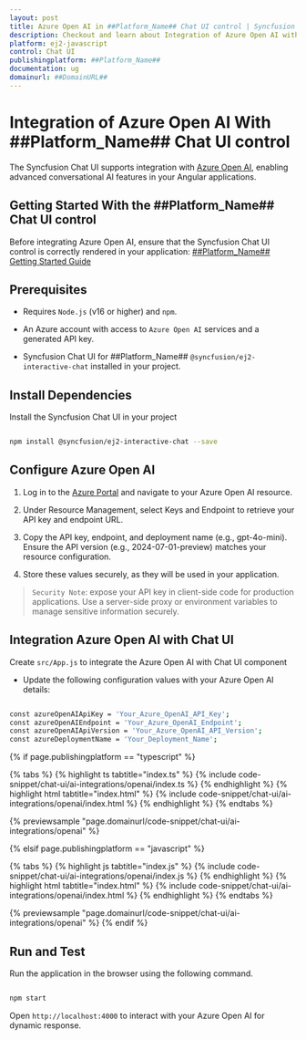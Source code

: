 ```yaml
---
layout: post
title: Azure Open AI in ##Platform_Name## Chat UI control | Syncfusion
description: Checkout and learn about Integration of Azure Open AI with ##Platform_Name## Chat UI control of Syncfusion Essential JS 2 and more.
platform: ej2-javascript
control: Chat UI
publishingplatform: ##Platform_Name##
documentation: ug
domainurl: ##DomainURL##
---
```


# Integration of Azure Open AI With ##Platform_Name## Chat UI control

The Syncfusion Chat UI supports integration with [Azure Open AI](https://microsoft.github.io/PartnerResources/skilling/ai-ml-academy/resources/openai), enabling advanced conversational AI features in your Angular applications.

## Getting Started With the ##Platform_Name## Chat UI control

Before integrating Azure Open AI, ensure that the Syncfusion Chat UI control is correctly rendered in your application:
[ ##Platform_Name## Getting Started Guide](../getting-started)

## Prerequisites

* Requires `Node.js` (v16 or higher) and `npm`.

* An Azure account with access to `Azure Open AI` services and a generated API key.

* Syncfusion Chat UI for ##Platform_Name## `@syncfusion/ej2-interactive-chat` installed in your project.

## Install Dependencies

Install the Syncfusion Chat UI in your project

```bash 

npm install @syncfusion/ej2-interactive-chat --save

```

## Configure Azure Open AI

1. Log in to the [Azure Portal](https://portal.azure.com/#home) and navigate to your Azure Open AI resource.

2. Under Resource Management, select Keys and Endpoint to retrieve your API key and endpoint URL.  

3. Copy the API key, endpoint, and deployment name (e.g., gpt-4o-mini). Ensure the API version (e.g., 2024-07-01-preview) matches your resource configuration.

4. Store these values securely, as they will be used in your application.

> `Security Note`: expose your API key in client-side code for production applications. Use a server-side proxy or environment variables to manage sensitive information securely.

##  Integration Azure Open AI with Chat UI

Create `src/App.js` to integrate the Azure Open AI with Chat UI component

* Update the following configuration values with your Azure Open AI details:

```bash

const azureOpenAIApiKey = 'Your_Azure_OpenAI_API_Key';
const azureOpenAIEndpoint = 'Your_Azure_OpenAI_Endpoint';
const azureOpenAIApiVersion = 'Your_Azure_OpenAI_API_Version';
const azureDeploymentName = 'Your_Deployment_Name'; 

```

{% if page.publishingplatform == "typescript" %}

{% tabs %}
{% highlight ts tabtitle="index.ts" %}
{% include code-snippet/chat-ui/ai-integrations/openai/index.ts %}
{% endhighlight %}
{% highlight html tabtitle="index.html" %}
{% include code-snippet/chat-ui/ai-integrations/openai/index.html %}
{% endhighlight %}
{% endtabs %}
        
{% previewsample "page.domainurl/code-snippet/chat-ui/ai-integrations/openai" %}

{% elsif page.publishingplatform == "javascript" %}

{% tabs %}
{% highlight js tabtitle="index.js" %}
{% include code-snippet/chat-ui/ai-integrations/openai/index.js %}
{% endhighlight %}
{% highlight html tabtitle="index.html" %}
{% include code-snippet/chat-ui/ai-integrations/openai/index.html %}
{% endhighlight %}
{% endtabs %}

{% previewsample "page.domainurl/code-snippet/chat-ui/ai-integrations/openai" %}
{% endif %}

## Run and Test 

Run the application in the browser using the following command.

```bash

npm start

```

Open `http://localhost:4000` to interact with your Azure Open AI for dynamic response.
